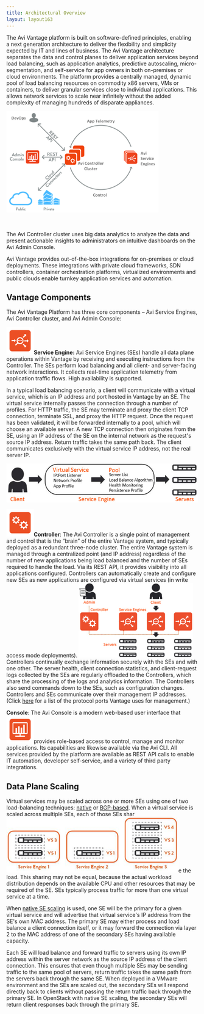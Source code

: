 ```yaml
---
title: Architectural Overview
layout: layout163
---
```

The Avi Vantage platform is built on software-defined principles, enabling a next generation architecture to deliver the flexibility and simplicity expected by IT and lines of business. The Avi Vantage architecture separates the data and control planes to deliver application services beyond load balancing, such as application analytics, predictive autoscaling, micro-segmentation, and self-service for app owners in both on-premises or cloud environments. The platform provides a centrally managed, dynamic pool of load balancing resources on commodity x86 servers, VMs or containers, to deliver granular services close to individual applications. This allows network services to scale near infinitely without the added complexity of managing hundreds of disparate appliances.

<a href="img/Screen-Shot-2016-08-11-at-10.43.58-AM.png"><img class="wp-image-11487 aligncenter" src="img/Screen-Shot-2016-08-11-at-10.43.58-AM.png" alt="Screen-Shot-2016-08-11-at-10.43.58-AM" width="400" height="266"></a>

 

The Avi Controller cluster uses big data analytics to analyze the data and present actionable insights to administrators on intuitive dashboards on the Avi Admin Console.

Avi Vantage provides out-of-the-box integrations for on-premises or cloud deployments. These integrations with private cloud frameworks, SDN controllers, container orchestration platforms, virtualized environments and public clouds enable turnkey application services and automation.

## Vantage Components

The Avi Vantage Platform has three core components – Avi Service Engines, Avi Controller cluster, and Avi Admin Console:

**<a href="img/Master_Single_Icons-01.png"><img class="wp-image-11489 alignleft" src="img/Master_Single_Icons-01.png" alt="Master_Single_Icons-01" width="72" height="72"></a>Service Engine:** Avi Service Engines (SEs) handle all data plane operations within Vantage by receiving and executing instructions from the Controller. The SEs perform load balancing and all client- and server-facing network interactions. It collects real-time application telemetry from application traffic flows. High availability is supported.

In a typical load balancing scenario, a client will communicate with a virtual service, which is an IP address and port hosted in Vantage by an SE. The virtual service internally passes the connection through a number of profiles. For HTTP traffic, the SE may terminate and proxy the client TCP connection, terminate SSL, and proxy the HTTP request. Once the request has been validated, it will be forwarded internally to a pool, which will choose an available server. A new TCP connection then originates from the SE, using an IP address of the SE on the internal network as the request's source IP address. Return traffic takes the same path back. The client communicates exclusively with the virtual service IP address, not the real server IP.

<a href="img/architecture_1-1.jpg"><img class="wp-image-1957 aligncenter" src="img/architecture_1-1.jpg" alt="Architecture" width="536" height="102"></a>

<a href="img/Copy-of-Master_Single_Icons-03.png"><img class="wp-image-11488 alignleft" src="img/Copy-of-Master_Single_Icons-03.png" alt="Copy of Master_Single_Icons-03" width="72" height="72"></a>**Controller**: The Avi Controller is a single point of management and control that is the “brain” of the entire Vantage system, and typically deployed as a redundant three-node cluster. The entire Vantage system is managed through a centralized point (and IP address) regardless of the number of new applications being load balanced and the number of SEs required to handle the load. Via its REST API, it provides visibility into all applications configured. Controllers can automatically create and configure new SEs as new applications are configured via virtual services (in write access mode deployments).
<a href="img/Admin_Client_SEs_Controller_Servers-2.png"><img class="alignright wp-image-11506" src="img/Admin_Client_SEs_Controller_Servers-2.png" alt="Admin_Client_SEs_Controller_Servers" width="300" height="195"></a>Controllers continually exchange information securely with the SEs and with one other. The server health, client connection statistics, and client-request logs collected by the SEs are regularly offloaded to the Controllers, which share the processing of the logs and analytics information. The Controllers also send commands down to the SEs, such as configuration changes. Controllers and SEs communicate over their management IP addresses. (Click <a href="/docs/16.3/protocol-ports-used-by-avi-vantage-for-management-communication/">here</a> for a list of the protocol ports Vantage uses for management.)

**Console**: The Avi Console is a modern web-based user interface that <a href="img/Master_Single_Icons-02.png"><img class="wp-image-11490 alignleft" src="img/Master_Single_Icons-02.png" alt="Master_Single_Icons-02" width="72" height="72"></a>provides role-based access to control, manage and monitor applications. Its capabilities are likewise available via the Avi CLI. All services provided by the platform are available as REST API calls to enable IT automation, developer self-service, and a variety of third party integrations.

## Data Plane Scaling

Virtual services may be scaled across one or more SEs using one of two load-balancing techniques: <a href="/docs/16.3/autoscale-service-engines/#How_Native_SE_Scaling_Works">native</a> or <a href="/docs/16.3/bgp-support-for-virtual-services/">BGP-based</a>. When a virtual service is scaled across multiple SEs, each of those SEs shar<a href="img/architecture_3.jpg"><img class="alignright size-full wp-image-1965" src="img/architecture_3.jpg" alt="Architecture 3" width="452" height="145"></a>e the load. This sharing may not be equal, because the actual workload distribution depends on the available CPU and other resources that may be required of the SE. SEs typically process traffic for more than one virtual service at a time.

When <a href="/docs/16.3/autoscale-service-engines/#How_Native_SE_Scaling_Works">native SE scaling</a> is used, one SE will be the primary for a given virtual service and will advertise that virtual service's IP address from the SE's own MAC address. The primary SE may either process and load balance a client connection itself, or it may forward the connection via layer 2 to the MAC address of one of the secondary SEs having available capacity.

Each SE will load balance and forward traffic to servers using its own IP address within the server network as the source IP address of the client connection. This ensures that even though multiple SEs may be sending traffic to the same pool of servers, return traffic takes the same path from the servers back through the same SE. When deployed in a VMware environment and the SEs are scaled out, the secondary SEs will respond directly back to clients without passing the return traffic back through the primary SE. In OpenStack with native SE scaling, the secondary SEs will return client responses back through the primary SE.
 